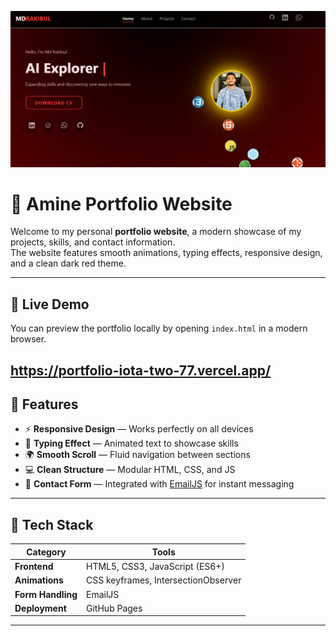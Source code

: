 ![Portfolio Screenshot](/image/profile.png)

# 🌌 Amine Portfolio Website

Welcome to my personal **portfolio website**, a modern showcase of my projects, skills, and contact information.  
The website features smooth animations, typing effects, responsive design, and a clean dark red theme.

---

## 🔗 Live Demo
You can preview the portfolio locally by opening `index.html` in a modern browser.  

https://portfolio-iota-two-77.vercel.app/
---

## 🚀 Features

- ⚡ **Responsive Design** — Works perfectly on all devices  
- 🎨 **Typing Effect** — Animated text to showcase skills  
- 🌍 **Smooth Scroll** — Fluid navigation between sections  
- 💻 **Clean Structure** — Modular HTML, CSS, and JS  
- 📧 **Contact Form** — Integrated with [EmailJS](https://www.emailjs.com/) for instant messaging  

---

## 🧠 Tech Stack

| Category | Tools |
|-----------|--------|
| **Frontend** | HTML5, CSS3, JavaScript (ES6+) |
| **Animations** | CSS keyframes, IntersectionObserver |
| **Form Handling** | EmailJS |
| **Deployment** | GitHub Pages |

---



